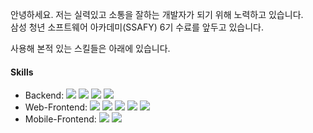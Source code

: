 안녕하세요. 저는 실력있고 소통을 잘하는 개발자가 되기 위해 노력하고 있습니다. <br/>
삼성 청년 소프트웨어 아카데미(SSAFY) 6기 수료를 앞두고 있습니다. <br/>

사용해 본적 있는 스킬들은 아래에 있습니다.


#### Skills
- Backend: <img src="https://img.shields.io/badge/Python-3776AB?style=flat-square&logo=Python&logoColor=white"/> <img src="https://img.shields.io/badge/Django-092E20?style=flat-square&logo=Django&logoColor=white"/> <img src="https://img.shields.io/badge/Java-5382a1?style=flat-square&logo=Java&logoColor=white"/> <img src="https://img.shields.io/badge/Spring-6DB33F?style=flat-square&logo=Java&logoColor=white"/>
- Web-Frontend: <img src="https://img.shields.io/badge/JavaScript-F7DF1E?style=flat-square&logo=JavaScript&logoColor=white"/> <img src="https://img.shields.io/badge/VueJs-4FC08D?style=flat-square&logo=Vue.Js&logoColor=white"/> <img src="https://img.shields.io/badge/HTML5-E34F26?style=flat-square&logo=HTML5&logoColor=white"/> <img src="https://img.shields.io/badge/CSS3-1572B6?style=flat-square&logo=CSS3&logoColor=white"/> <img src="https://img.shields.io/badge/BootStrap-7952B3?style=flat-square&logo=Bootstrap&logoColor=white"/> 
- Mobile-Frontend: <img src="https://img.shields.io/badge/Kotlin-7F52FF?style=flat-square&logo=Kotlin&logoColor=white"/> <img src="https://img.shields.io/badge/Android-3DDC84?style=flat-square&logo=Android&logoColor=white"/>
<!---
HQkim/HQkim is a ✨ special ✨ repository because its `README.md` (this file) appears on your GitHub profile.
You can click the Preview link to take a look at your changes.
--->
